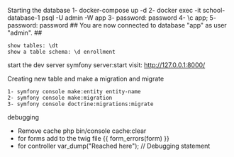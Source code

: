 Starting the database
    1- docker-compose up -d
    2- docker exec -it school-database-1 psql -U admin -W app
    3- password: password
    4- \c app;
    5- password: password
    ## You are now connected to database "app" as user "admin". ##

    show tables: \dt
    show a table schema: \d enrollment

start the dev server
    symfony server:start
    visit: http://127.0.0.1:8000/

Creating new table and make a migration and migrate

    1- symfony console make:entity entity-name  
    2- symfony console make:migration 
    3- symfony console doctrine:migrations:migrate


debugging

   - Remove cache php bin/console cache:clear
   - for forms add to the twig file {{ form_errors(form) }}
   - for controller  var_dump("Reached here"); // Debugging statement

